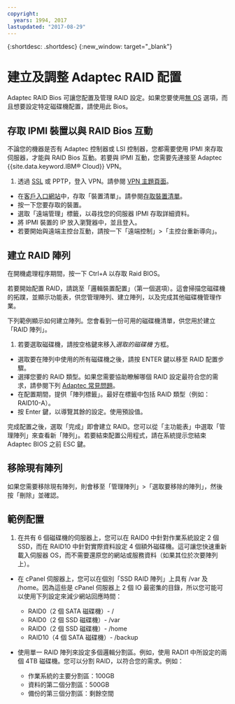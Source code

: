 ```yaml
---
copyright:
  years: 1994, 2017
lastupdated: "2017-08-29"
---
```


{:shortdesc: .shortdesc}
{:new_window: target="_blank"}

# 建立及調整 Adaptec RAID 配置

Adaptec RAID Bios 可讓您配置及管理 RAID 設定。如果您要使用[無 OS](introduction-no-os.html) 選項，而且想要設定特定磁碟機配置，請使用此 Bios。

## 存取 IPMI 裝置以與 RAID Bios 互動

不論您的機器是否有 Adaptec 控制器或 LSI 控制器，您都需要使用 IPMI 來存取伺服器，才能與 RAID Bios 互動。若要與 IPMI 互動，您需要先連接至 Adaptec {{site.data.keyword.IBM&reg; Cloud}} VPN。
1. 透過 [SSL](/infrastructure/vpn/ssl-vpn-connections.html) 或 PPTP，登入 VPN。請參閱 [VPN 主題頁面](/infrastructure/vpn/index.html)。
* 在[客戶入口網站](https://control.softlayer.com/)中，存取「裝置清單」。請參閱[存取裝置清單](/vsi/vsi_managing.html)。
* 按一下您要存取的裝置。
* 選取「遠端管理」標籤，以尋找您的伺服器 IPMI 存取詳細資料。
* 將 IPMI 裝置的 IP 放入瀏覽器中，並且登入。
* 若要開始與遠端主控台互動，請按一下「遠端控制」>「主控台重新導向」。

## 建立 RAID 陣列

在開機處理程序期間，按一下 Ctrl+A 以存取 Raid BIOS。

若要開始配置 RAID，請跳至「邏輯裝置配置」（第一個選項）。這會掃描您磁碟機的拓蹼，並顯示功能表，供您管理陣列、建立陣列，以及完成其他磁碟機管理作業。

下列範例顯示如何建立陣列。您會看到一份可用的磁碟機清單，供您用於建立「RAID 陣列」。

1. 若要選取磁碟機，請按空格鍵來移入*選取的磁碟機* 方框。
* 選取要在陣列中使用的所有磁碟機之後，請按 ENTER 鍵以移至 RAID 配置步驟。
* 選擇您要的 RAID 類型。如果您需要協助瞭解哪個 RAID 設定最符合您的需求，請參閱下列 [Adaptec 常見問題](http://www.adaptec.com/en-us/_common/compatibility/_education/raid_level_compar_wp.htm)。
* 在配置期間，提供「陣列標籤」。最好在標籤中包括 RAID 類型（例如：RAID10-A）。
* 按 Enter 鍵，以導覽其餘的設定。使用預設值。

完成配置之後，選取「完成」即會建立 RAID。您可以從「主功能表」中選取「管理陣列」來查看新「陣列」。若要結束配置公用程式，請在系統提示您結束 Adaptec BIOS 之前 ESC 鍵。

## 移除現有陣列

如果您需要移除現有陣列，則會移至「管理陣列」>「選取要移除的陣列」，然後按「刪除」並確認。

## 範例配置

1. 在共有 6 個磁碟機的伺服器上，您可以在 RAID0 中針對作業系統設定 2 個 SSD，而在 RAID10 中針對實際資料設定 4 個額外磁碟機。這可讓您快速重新載入伺服器 OS，而不需要還原您的網站或服務資料（如果其位於次要陣列上）。

* 在 cPanel 伺服器上，您可以在個別「SSD RAID 陣列」上具有 /var 及 /home。因為這些是 cPanel 伺服器上 2 個 IO 最密集的目錄，所以您可能可以使用下列設定來減少網站回應時間：
  * RAID0（2 個 SATA 磁碟機）- /
  * RAID0（2 個 SSD 磁碟機）- /var
  * RAID0（2 個 SSD 磁碟機）- /home
  * RAID10（4 個 SATA 磁碟機）- /backup

* 使用單一 RAID 陣列來設定多個邏輯分割區。例如，使用 RADI1 中所設定的兩個 4TB 磁碟機。您可以分割 RAID，以符合您的需求。例如：
  * 作業系統的主要分割區：100GB
  * 資料的第二個分割區：500GB 
  * 備份的第三個分割區：剩餘空間
